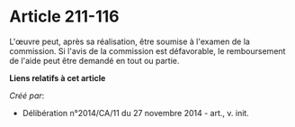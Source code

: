 # Article 211-116

L'œuvre peut, après sa réalisation, être soumise à l'examen de la commission. Si l'avis de la commission est défavorable, le
remboursement de l'aide peut être demandé en tout ou partie.

**Liens relatifs à cet article**

_Créé par_:

  - Délibération n°2014/CA/11 du 27 novembre 2014 - art., v. init.
